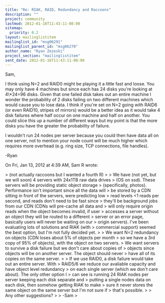 ```yaml
---
title: "Re: RIAK, RAID, Redundancy and Raccoons"
description: ""
project: community
lastmod: 2012-01-16T11:43:11-08:00
sitemap:
  priority: 0.2
layout: mailinglistitem
mailinglist_id: "msg06291"
mailinglist_parent_id: "msg06270"
author_name: "Ryan Zezeski"
project_section: "mailinglistitem"
sent_date: 2012-01-16T11:43:11-08:00
---
```



Sam,

I think using N=2 and RAID0 might be playing it a little fast and loose.
 You may only have 4 machines but since each has 24 disks you're looking at
4\\*24=96 disks. Given that one failed disk takes out an entire machine I
wonder the probability of 2 disks failing on two different machines which
would cause you to lose data. I think if you're set on N=2 going with
RAID6 (or even RAID10, stripes of mirrors) would be a better idea as it
would take 4 disk failures where half occur on one machine and half on
another. You could slice this up a number of different ways but my point
is that the more disks you have the greater the probability of failure.

I wouldn't run 24 nodes per server because you could then have data all on
one server, not to mention your node count will be much higher which
requires more overhead (e.g. ring size, TCP connections, file handles).

-Ryan

On Fri, Jan 13, 2012 at 4:39 AM, Sam R  wrote:

&gt; (not actually raccoons but I wanted a fourth R)
&gt;
&gt; We have (not yet, but we will soon) 4 servers with 24x1TB raw data drives
&gt; (OS on ssd). These servers will be providing static object storage
&gt; (specifically, photos). Performance isn't important since all the data will
&gt; be stored by a CDN sitting in front of the servers, were predicting low
&gt; read levels &lt;1 reads per second, and reads don't need to be fast since
&gt; they'll be background jobs from our CDN (CDNs will pre-cache all data and
&gt; will only require origin reads when the object becomes invalid, if user
&gt; accesses a server without an object they will be routed to a different
&gt; server or an error page, basically users will never be waiting on our
&gt; origin servers). I've been evaluating lots of solutions and RIAK (with
&gt; commercial support) seemed the best option, but I'm not fully decided yet.
&gt;
&gt; We want N=2 redundancy on objects (CDN loses about 5% of objects per month
&gt; so we have a 3rd copy of 95% of objects), with the object on two servers.
&gt; We want servers to survive a disk failure but we don't care about copies of
&gt; objects since objects will be on another server. The object should never
&gt; have all of its copies on the same server.
&gt;
&gt; If we use RAID0, a disk failure would take out an entire server. With
&gt; RAID5/6 we reduce our avaliable capacity and have object level redundancy
&gt; on each single server (which we don't care about). The only other option I
&gt; can see is running 24 RIAK nodes per server keeping each disk separate and
&gt; putting a single nodes data on each disk, then somehow getting RIAK to make
&gt; sure it never stores the same object on the same server but I'm not sure if
&gt; that's possible.
&gt;
&gt; Any other suggestions?
&gt;
&gt; -Sam
&gt;

